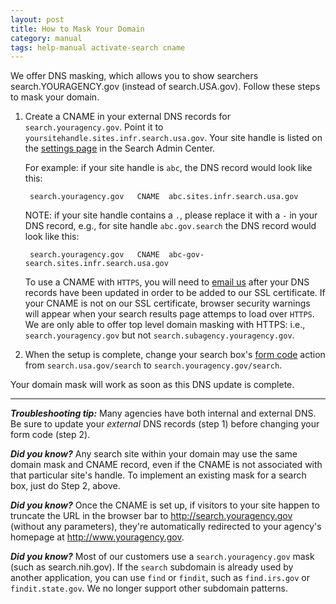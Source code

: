 ```yaml
---
layout: post
title: How to Mask Your Domain
category: manual
tags: help-manual activate-search cname 
---
```


We offer DNS masking, which allows you to show searchers search.YOURAGENCY.gov (instead of search.USA.gov). Follow these steps to mask your domain.

1. Create a CNAME in your external DNS records for `search.youragency.gov`. Point it to `yoursitehandle.sites.infr.search.usa.gov`. Your site handle is listed on the [settings page](/manual/settings.html) in the Search Admin Center.
	
	For example: if your site handle is `abc`, the DNS record would look like this:
	
		search.youragency.gov   CNAME  abc.sites.infr.search.usa.gov

	NOTE: if your site handle contains a `.`, please replace it with a `-` in your DNS record,  e.g., for site handle `abc.gov.search` the DNS record would look like this:

		search.youragency.gov   CNAME  abc-gov-search.sites.infr.search.usa.gov
  
  	To use a CNAME with `HTTPS`, you will need to [email us](mailto:search@support.digitalgov.gov) after your DNS records have been updated in order to be added to our SSL certificate. If your CNAME is not on our SSL certificate, browser security warnings will appear when your search results page attemps to load over `HTTPS`. We are only able to offer top level domain masking with HTTPS: i.e., `search.youragency.gov` but not `search.subagency.youragency.gov`. 
  
2. When the setup is complete, change your search box's [form code](/manual/code.html) action from `search.usa.gov/search` to `search.youragency.gov/search`.

Your domain mask will work as soon as this DNS update is complete. 

---

***Troubleshooting tip:*** Many agencies have both internal and external DNS. Be
sure to update your *external* DNS records (step 1) before changing your form code (step 2).

***Did you know?*** Any search site within your domain may use the same domain mask and CNAME record, even if the CNAME is not associated with that particular site's handle. To implement an existing mask for a search box, just do Step 2, above.

***Did you know?*** Once the CNAME is set up, if visitors to your site happen to truncate the URL in the browser bar to http://search.youragency.gov (without any parameters), they're automatically redirected to your agency's homepage at http://www.youragency.gov. 

***Did you know?*** Most of our customers use a `search.youragency.gov` mask (such as search.nih.gov). If the `search` subdomain is already used by another application, you can use `find` or `findit`, such as `find.irs.gov` or `findit.state.gov`. We no longer support other subdomain patterns. 
